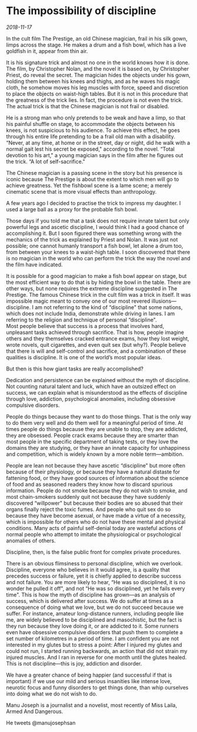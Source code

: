 # The impossibility of discipline

*2018-11-17*

In the cult film The Prestige, an old Chinese magician, frail in his
silk gown, limps across the stage. He makes a drum and a fish bowl,
which has a live goldfish in it, appear from thin air.

It is his signature trick and almost no one in the world knows how it is
done. The film, by Christopher Nolan, and the novel it is based on, by
Christopher Priest, do reveal the secret. The magician hides the objects
under his gown, holding them between his knees and thighs, and as he
waves his magic cloth, he somehow moves his leg muscles with force,
speed and discretion to place the objects on waist-high tables. But it
is not in this procedure that the greatness of the trick lies. In fact,
the procedure is not even the trick. The actual trick is that the
Chinese magician is not frail or disabled.

He is a strong man who only pretends to be weak and have a limp, so that
his painful shuffle on stage, to accommodate the objects between his
knees, is not suspicious to his audience. To achieve this effect, he
goes through his entire life pretending to be a frail old man with a
disability. “Never, at any time, at home or in the street, day or night,
did he walk with a normal gait lest his secret be exposed," according to
the novel. “Total devotion to his art," a young magician says in the
film after he figures out the trick. “A lot of self-sacrifice."

The Chinese magician is a passing scene in the story but his presence is
iconic because The Prestige is about the extent to which men will go to
achieve greatness. Yet the fishbowl scene is a lame scene; a merely
cinematic scene that is more visual effects than anthropology.

A few years ago I decided to practise the trick to impress my daughter.
I used a large ball as a proxy for the probable fish bowl.

Those days if you told me that a task does not require innate talent but
only powerful legs and ascetic discipline, I would think I had a good
chance of accomplishing it. But I soon figured there was something wrong
with the mechanics of the trick as explained by Priest and Nolan. It was
just not possible; one cannot humanly transport a fish bowl, let alone a
drum too, from between your knees to a waist-high table. I soon
discovered that there is no magician in the world who can perform the
trick the way the novel and the film have indicated.

It is possible for a good magician to make a fish bowl appear on stage,
but the most efficient way to do that is by hiding the bowl in the
table. There are other ways, but none requires the extreme discipline
suggested in The Prestige. The famous Chinese trick in the cult film was
a trick in itself. It was impossible magic meant to convey one of our
most revered illusions—discipline. I am not referring to the kind of
“discipline" that some nations, which does not include India,
demonstrate while driving in lanes. I am referring to the religion and
technique of personal “discipline".    
Most people believe that success is a process that involves hard,
unpleasant tasks achieved through sacrifice. That is how, people imagine
others and they themselves cracked entrance exams, how they lost weight,
wrote novels, quit cigarettes, and even quit sex (but why?). People
believe that there is will and self-control and sacrifice, and a
combination of these qualities is discipline. It is one of the world’s
most popular ideas.

But then is this how giant tasks are really accomplished?

Dedication and persistence can be explained without the myth of
discipline. Not counting natural talent and luck, which have an outsized
effect on success, we can explain what is misunderstood as the effects
of discipline through love, addiction, psychological anomalies,
including obsessive compulsive disorders.

People do things because they want to do those things. That is the only
way to do them very well and do them well for a meaningful period of
time. At times people do things because they are unable to stop, they
are addicted, they are obsessed. People crack exams because they are
smarter than most people in the specific department of taking tests, or
they love the domains they are studying, or they have an innate capacity
for unhappiness and competition, which is widely known by a more noble
term—ambition.

People are lean not because they have ascetic “discipline" but more
often because of their physiology, or because they have a natural
distaste for fattening food, or they have good sources of information
about the science of food and as seasoned readers they know how to
discard spurious information. People do not smoke because they do not
wish to smoke, and most chain-smokers suddenly quit not because they
have suddenly discovered “willpower" but because their bodies are so
abused that their organs finally reject the toxic fumes. And people who
quit sex do so because they have become asexual, or have made a virtue
of a necessity, which is impossible for others who do not have these
mental and physical conditions. Many acts of painful self-denial today
are wasteful actions of normal people who attempt to imitate the
physiological or psychological anomalies of others.

Discipline, then, is the false public front for complex private
procedures.

There is an obvious flimsiness to personal discipline, which we
overlook. Discipline, everyone who believes in it would agree, is a
quality that precedes success or failure, yet it is chiefly applied to
describe success and not failure. You are more likely to hear, “He was
so disciplined, it is no wonder he pulled it off", and not “He was so
disciplined, yet he fails every time". This is how the myth of
discipline has grown—as an analysis of success, which is delivered after
success. We do suffer at times as a consequence of doing what we love,
but we do not succeed because we suffer. For instance, amateur
long-distance runners, including people like me, are widely believed to
be disciplined and masochistic, but the fact is they run because they
love doing it, or are addicted to it. Some runners even have obsessive
compulsive disorders that push them to complete a set number of
kilometres in a period of time. I am confident you are not interested in
my glutes but to stress a point: After I injured my glutes and could not
run, I started running backwards, an action that did not strain my
injured muscles. And I ran in reverse for one month until the glutes
healed. This is not discipline—this is joy, addiction and disorder.

We have a greater chance of being happier (and successful if that is
important) if we use our mild and serious insanities like intense love,
neurotic focus and funny disorders to get things done, than whip
ourselves into doing what we do not wish to do.

Manu Joseph is a journalist and a novelist, most recently of Miss Laila,
Armed And Dangerous.

He tweets @manujosephsan
